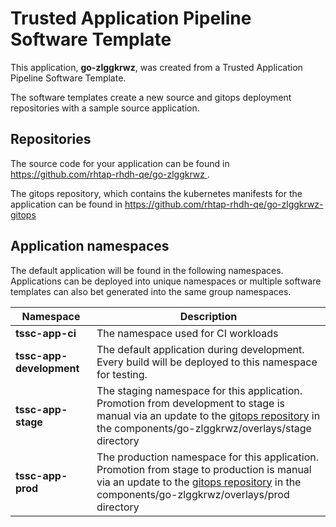 # Trusted Application Pipeline Software Template

This application, **go-zlggkrwz**, was created from a Trusted Application Pipeline Software Template.

The software templates create a new source and gitops deployment repositories with a sample source application. 

## Repositories

The source code for your application can be found in [https://github.com/rhtap-rhdh-qe/go-zlggkrwz ](https://github.com/rhtap-rhdh-qe/go-zlggkrwz ).
 
The gitops repository, which contains the kubernetes manifests for the application can be found in 
[https://github.com/rhtap-rhdh-qe/go-zlggkrwz-gitops ](https://github.com/rhtap-rhdh-qe/go-zlggkrwz-gitops ) 

## Application namespaces 

The default application will be found in the following namespaces. Applications can be deployed into unique namespaces or multiple software templates can also bet generated into the same group namespaces.  

|  Namespace   |  Description   |  
| -------- | -------- |
| **tssc-app-ci** | The namespace used for CI workloads |
| **tssc-app-development** | The default application during development. Every build will be deployed to this namespace for testing. |
| **tssc-app-stage** | The staging namespace for this application. Promotion from development to stage is manual via an update to the [gitops repository](https://github.com/rhtap-rhdh-qe/go-zlggkrwz-gitops ) in the components/go-zlggkrwz/overlays/stage directory |
| **tssc-app-prod** | The production namespace for this application. Promotion from stage to production is manual via an update to the [gitops repository](https://github.com/rhtap-rhdh-qe/go-zlggkrwz-gitops ) in the components/go-zlggkrwz/overlays/prod directory |